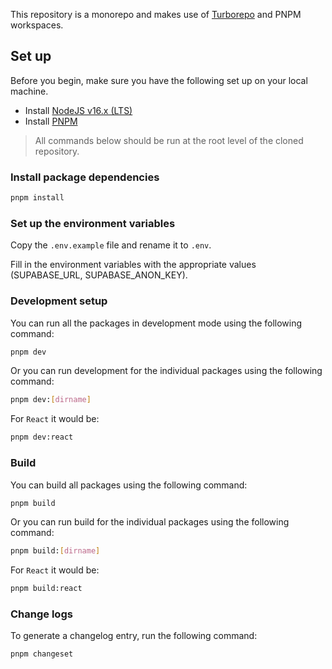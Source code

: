 This repository is a monorepo and makes use of [Turborepo](https://turborepo.org/) and PNPM workspaces.

## Set up

Before you begin, make sure you have the following set up on your local machine.

- Install [NodeJS v16.x (LTS)](https://nodejs.org/en/)
- Install [PNPM](https://pnpm.io/installation)

> All commands below should be run at the root level of the cloned repository.

### Install package dependencies

```bash
pnpm install
```

### Set up the environment variables

Copy the `.env.example` file and rename it to `.env`. 

Fill in the environment variables with the appropriate values (SUPABASE_URL, SUPABASE_ANON_KEY).

### Development setup

You can run all the packages in development mode using the following command:

```bash
pnpm dev
```

Or you can run development for the individual packages using the following command:

```bash
pnpm dev:[dirname]
```

For `React` it would be:

```bash
pnpm dev:react
```

### Build

You can build all packages using the following command:

```bash
pnpm build
```

Or you can run build for the individual packages using the following command:

```bash
pnpm build:[dirname]
```

For `React` it would be:

```bash
pnpm build:react
```

### Change logs

To generate a changelog entry, run the following command:

```sh
pnpm changeset
```
